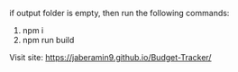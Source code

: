if output folder is empty, then run the following commands:
1. npm i
2. npm run build

Visit site: https://jaberamin9.github.io/Budget-Tracker/